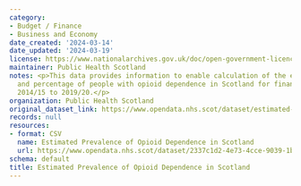 ```yaml
---
category:
- Budget / Finance
- Business and Economy
date_created: '2024-03-14'
date_updated: '2024-03-19'
license: https://www.nationalarchives.gov.uk/doc/open-government-licence/version/3/
maintainer: Public Health Scotland
notes: <p>This data provides information to enable calculation of the estimated number
  and percentage of people with opioid dependence in Scotland for financial years
  2014/15 to 2019/20.</p>
organization: Public Health Scotland
original_dataset_link: https://www.opendata.nhs.scot/dataset/estimated-prevalence-of-opioid-dependence-in-scotland
records: null
resources:
- format: CSV
  name: Estimated Prevalence of Opioid Dependence in Scotland
  url: https://www.opendata.nhs.scot/dataset/2337c1d2-4e73-4cce-9039-1bce728108b2/resource/ead97aa5-307d-4d30-a048-3118f2f963fb/download/estimated_prevalence_of_opioid_dependence_scotland_data.csv
schema: default
title: Estimated Prevalence of Opioid Dependence in Scotland
---
```


